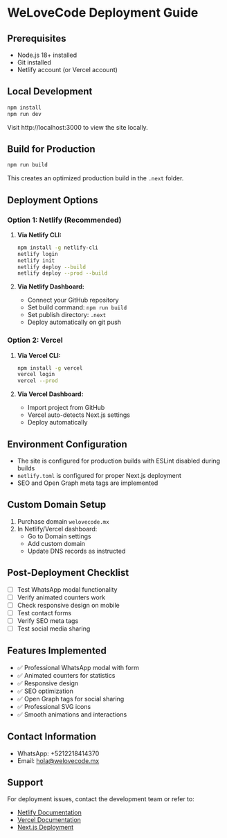 # WeLoveCode Deployment Guide

## Prerequisites
- Node.js 18+ installed
- Git installed
- Netlify account (or Vercel account)

## Local Development
```bash
npm install
npm run dev
```
Visit http://localhost:3000 to view the site locally.

## Build for Production
```bash
npm run build
```
This creates an optimized production build in the `.next` folder.

## Deployment Options

### Option 1: Netlify (Recommended)
1. **Via Netlify CLI:**
   ```bash
   npm install -g netlify-cli
   netlify login
   netlify init
   netlify deploy --build
   netlify deploy --prod --build
   ```

2. **Via Netlify Dashboard:**
   - Connect your GitHub repository
   - Set build command: `npm run build`
   - Set publish directory: `.next`
   - Deploy automatically on git push

### Option 2: Vercel
1. **Via Vercel CLI:**
   ```bash
   npm install -g vercel
   vercel login
   vercel --prod
   ```

2. **Via Vercel Dashboard:**
   - Import project from GitHub
   - Vercel auto-detects Next.js settings
   - Deploy automatically

## Environment Configuration
- The site is configured for production builds with ESLint disabled during builds
- `netlify.toml` is configured for proper Next.js deployment
- SEO and Open Graph meta tags are implemented

## Custom Domain Setup
1. Purchase domain `welovecode.mx`
2. In Netlify/Vercel dashboard:
   - Go to Domain settings
   - Add custom domain
   - Update DNS records as instructed

## Post-Deployment Checklist
- [ ] Test WhatsApp modal functionality
- [ ] Verify animated counters work
- [ ] Check responsive design on mobile
- [ ] Test contact forms
- [ ] Verify SEO meta tags
- [ ] Test social media sharing

## Features Implemented
- ✅ Professional WhatsApp modal with form
- ✅ Animated counters for statistics
- ✅ Responsive design
- ✅ SEO optimization
- ✅ Open Graph tags for social sharing
- ✅ Professional SVG icons
- ✅ Smooth animations and interactions

## Contact Information
- WhatsApp: +5212218414370
- Email: hola@welovecode.mx

## Support
For deployment issues, contact the development team or refer to:
- [Netlify Documentation](https://docs.netlify.com/)
- [Vercel Documentation](https://vercel.com/docs)
- [Next.js Deployment](https://nextjs.org/docs/deployment)
